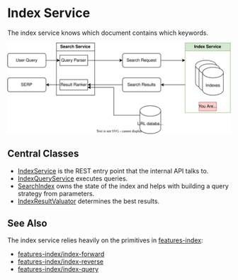 # Index Service

The index service knows which document contains which keywords. 

![image](../../../doc/index-service-map.svg)

## Central Classes

* [IndexService](src/main/java/nu/marginalia/index/IndexService.java) is the REST entry point that the internal API talks to.
* [IndexQueryService](src/main/java/nu/marginalia/index/svc/IndexQueryService.java) executes queries. 
* [SearchIndex](src/main/java/nu/marginalia/index/index/SearchIndex.java) owns the state of the index and helps with building a query strategy from parameters.
* [IndexResultValuator](src/main/java/nu/marginalia/index/results/IndexResultValuator.java) determines the best results.

## See Also

The index service relies heavily on the primitives in [features-index](../../features-index):

* [features-index/index-forward](../../features-index/index-forward/)
* [features-index/index-reverse](../../features-index/index-reverse/)
* [features-index/index-query](../../features-index/index-query)
